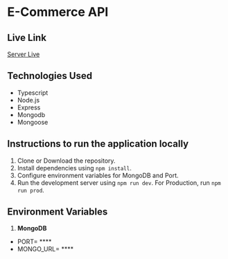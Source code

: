 # E-Commerce API

## Live Link

   [Server Live](https://ecommerce-bakend-api.vercel.app/)

## Technologies Used
- Typescript
- Node.js
- Express
- Mongodb
- Mongoose

## Instructions to run the application locally
1. Clone or Download the repository.
2. Install dependencies using `npm install`.
3. Configure environment variables for MongoDB and Port.
4. Run the development server using `npm run dev`. For Production, run `npm run prod`.

## Environment Variables
1. **MongoDB**
- PORT= ****
- MONGO_URL= ****